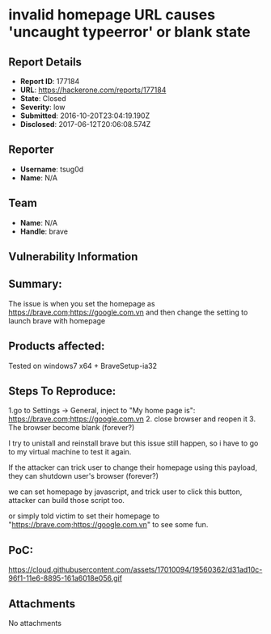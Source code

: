 # invalid homepage URL causes 'uncaught typeerror' or blank state

## Report Details
- **Report ID**: 177184
- **URL**: https://hackerone.com/reports/177184
- **State**: Closed
- **Severity**: low
- **Submitted**: 2016-10-20T23:04:19.190Z
- **Disclosed**: 2017-06-12T20:06:08.574Z

## Reporter
- **Username**: tsug0d
- **Name**: N/A

## Team
- **Name**: N/A
- **Handle**: brave

## Vulnerability Information
## Summary:

The issue is when you set the homepage as https://brave.com;https://google.com.vn and then change the setting to launch brave with homepage

## Products affected: 

Tested on  windows7 x64 + BraveSetup-ia32

## Steps To Reproduce:

1.go to Settings -> General, inject to "My home page is": https://brave.com;https://google.com.vn
2. close browser and reopen it
3. The browser become blank (forever?)

I try to unistall and reinstall brave but this issue still happen, so i have to go to my virtual machine to test it again. 

If the attacker can trick user to change their homepage using this payload, they can shutdown user's browser (forever?)

we can set homepage by javascript, and trick user to click this button, attacker can build those script too.

or simply told victim to set their homepage to "https://brave.com;https://google.com.vn" to see some fun.
## PoC:
https://cloud.githubusercontent.com/assets/17010094/19560362/d31ad10c-96f1-11e6-8895-161a6018e056.gif

## Attachments
No attachments
